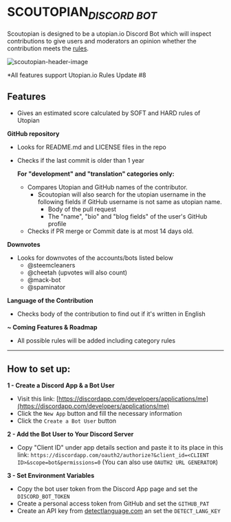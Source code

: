 # **SCOUTOPIAN<sub>_DISCORD BOT_</sub>** 
Scoutopian is designed to be a utopian.io Discord Bot which will inspect contributions to give users and moderators an opinion whether the contribution meets the [rules](https://utopian.io/rules).

![scoutopian-header-image](https://res.cloudinary.com/hpiynhbhq/image/upload/v1516409451/mj0ar1oom5trozxzqoix.png)

*All features support Utopian.io Rules Update #8

## Features
- Gives an estimated score calculated by SOFT and HARD rules of Utopian

**GitHub repository**
- Looks for README.md and LICENSE files in the repo
- Checks if the last commit is older than 1 year

  **For "development" and "translation" categories only:**
  - Compares Utopian and GitHub names of the contributor.
    - Scoutopian will also search for the utopian username in the following fields if GitHub username is not same as utopian name.
      - Body of the pull request
      - The "name", "bio" and "blog fields" of the user's GitHub profile
  - Checks if PR merge or Commit date is at most 14 days old.

**Downvotes**
- Looks for downvotes of the accounts/bots listed below
   - @steemcleaners
   - @cheetah (upvotes will also count)
   - @mack-bot
   - @spaminator
   
**Language of the Contribution**
- Checks body of the contribution to find out if it's written in English

**~ Coming Features & Roadmap**
- All possible rules will be added including category rules
___
## How to set up:
**1 - Create a Discord App & a Bot User**
- Visit this link: [https://discordapp.com/developers/applications/me](https://discordapp.com/developers/applications/me)
- Click the `New App` button and fill the necessary information
- Click the `Create a Bot User` button

**2 - Add the Bot User to Your Discord Server** 
- Copy "Client ID" under app details section and paste it to its place in this link: `https://discordapp.com/oauth2/authorize?&client_id=<CLIENT ID>&scope=bot&permissions=0` (You can also use `OAUTH2 URL GENERATOR`)

**3 - Set Environment Variables**
- Copy the bot user token from the Discord App page and set the `DISCORD_BOT_TOKEN`
- Create a personal access token from GitHub and set the `GITHUB_PAT`
- Create an API key from [detectlanguage.com](https://detectlanguage.com) an set the `DETECT_LANG_KEY`
